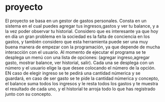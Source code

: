 # proyecto
El proyecto se basa en un gestor de gastos personales. Consta en un sistema en el cual puedes agregar tus ingresos,gastos y ver tu balance, y a la vez poder observar tu historial. Considero que es interesante ya que hoy en día un gran problema en la sociedad es la falta de conciencia en los gastos, y también considero que esta herramienta puede ser una muy buena manera de empezar con la programación, ya que depende de mucha interacción con el usuario.
Al momento de ejecutar el programa se te desplega un menú con una lista de opciones: (agregar ingreso,agregar gasto, mostrar balance, ver historial, salir). Cada una se desplega con un número y el usuario elige la que desee colocando el número de la opción. EN caso de elegir ingreso se te pedirá una cantidad númerica y se guardará, en caso de ser gasto se te pide la cantidad númerica y concepto, el balance suma todos los ingresos y le resta todos los gastos y te muestra el resultado de cada uno, y el historial te arroja todo lo que has registrado junto con su concepto.

